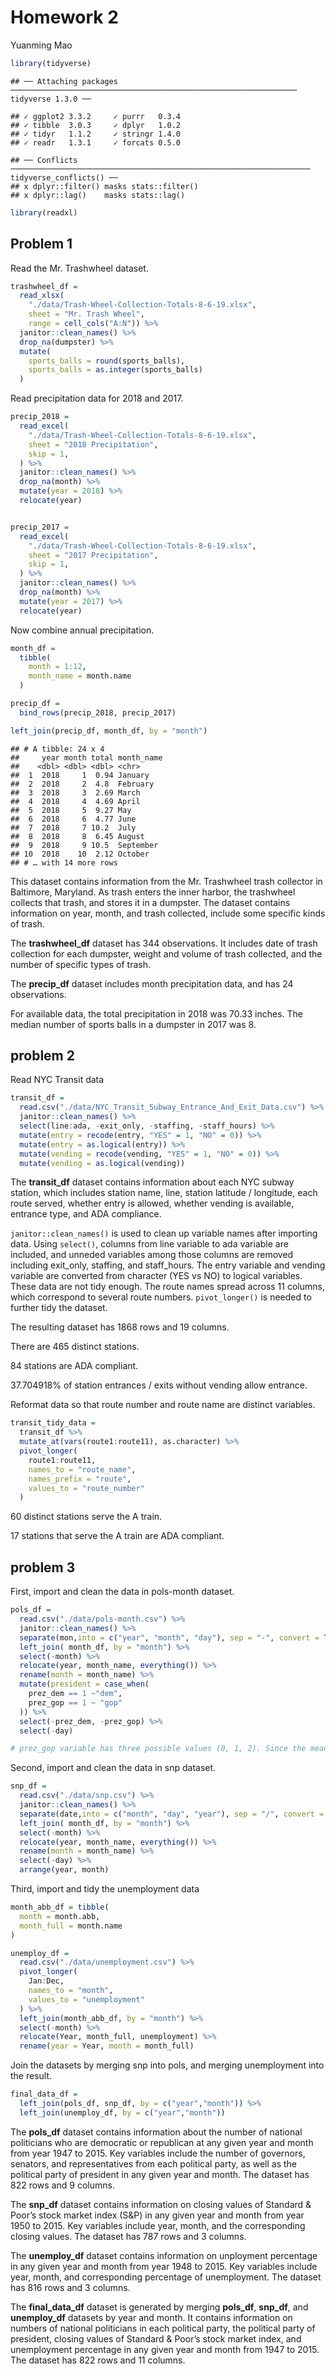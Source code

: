 Homework 2
================
Yuanming Mao

``` r
library(tidyverse)
```

    ## ── Attaching packages ──────────────────────────────────────────────────────────────── tidyverse 1.3.0 ──

    ## ✓ ggplot2 3.3.2     ✓ purrr   0.3.4
    ## ✓ tibble  3.0.3     ✓ dplyr   1.0.2
    ## ✓ tidyr   1.1.2     ✓ stringr 1.4.0
    ## ✓ readr   1.3.1     ✓ forcats 0.5.0

    ## ── Conflicts ─────────────────────────────────────────────────────────────────── tidyverse_conflicts() ──
    ## x dplyr::filter() masks stats::filter()
    ## x dplyr::lag()    masks stats::lag()

``` r
library(readxl)
```

## Problem 1

Read the Mr. Trashwheel dataset.

``` r
trashwheel_df =
  read_xlsx(
    "./data/Trash-Wheel-Collection-Totals-8-6-19.xlsx",
    sheet = "Mr. Trash Wheel",
    range = cell_cols("A:N")) %>% 
  janitor::clean_names() %>% 
  drop_na(dumpster) %>% 
  mutate(
    sports_balls = round(sports_balls),
    sports_balls = as.integer(sports_balls)
  )
```

Read precipitation data for 2018 and 2017.

``` r
precip_2018 = 
  read_excel(
    "./data/Trash-Wheel-Collection-Totals-8-6-19.xlsx",
    sheet = "2018 Precipitation",
    skip = 1,
  ) %>% 
  janitor::clean_names() %>% 
  drop_na(month) %>% 
  mutate(year = 2018) %>% 
  relocate(year)


precip_2017 = 
  read_excel(
    "./data/Trash-Wheel-Collection-Totals-8-6-19.xlsx",
    sheet = "2017 Precipitation",
    skip = 1,
  ) %>% 
  janitor::clean_names() %>% 
  drop_na(month) %>% 
  mutate(year = 2017) %>% 
  relocate(year)
```

Now combine annual precipitation.

``` r
month_df =
  tibble(
    month = 1:12,
    month_name = month.name
  )

precip_df =
  bind_rows(precip_2018, precip_2017)

left_join(precip_df, month_df, by = "month")
```

    ## # A tibble: 24 x 4
    ##     year month total month_name
    ##    <dbl> <dbl> <dbl> <chr>     
    ##  1  2018     1  0.94 January   
    ##  2  2018     2  4.8  February  
    ##  3  2018     3  2.69 March     
    ##  4  2018     4  4.69 April     
    ##  5  2018     5  9.27 May       
    ##  6  2018     6  4.77 June      
    ##  7  2018     7 10.2  July      
    ##  8  2018     8  6.45 August    
    ##  9  2018     9 10.5  September 
    ## 10  2018    10  2.12 October   
    ## # … with 14 more rows

This dataset contains information from the Mr. Trashwheel trash
collector in Baltimore, Maryland. As trash enters the inner harbor, the
trashwheel collects that trash, and stores it in a dumpster. The dataset
contains information on year, month, and trash collected, include some
specific kinds of trash.

The **trashwheel\_df** dataset has 344 observations. It includes date of
trash collection for each dumpster, weight and volume of trash
collected, and the number of specific types of trash.

The **precip\_df** dataset includes month precipitation data, and has 24
observations.

For available data, the total precipitation in 2018 was 70.33 inches.
The median number of sports balls in a dumpster in 2017 was 8.

## problem 2

Read NYC Transit data

``` r
transit_df = 
  read.csv("./data/NYC_Transit_Subway_Entrance_And_Exit_Data.csv") %>% 
  janitor::clean_names() %>% 
  select(line:ada, -exit_only, -staffing, -staff_hours) %>% 
  mutate(entry = recode(entry, "YES" = 1, "NO" = 0)) %>% 
  mutate(entry = as.logical(entry)) %>% 
  mutate(vending = recode(vending, "YES" = 1, "NO" = 0)) %>% 
  mutate(vending = as.logical(vending))
```

The **transit\_df** dataset contains information about each NYC subway
station, which includes station name, line, station latitude /
longitude, each route served, whether entry is allowed, whether vending
is available, entrance type, and ADA compliance.

`janitor::clean_names()` is used to clean up variable names after
importing data. Using `select()`, columns from line variable to ada
variable are included, and unneded variables among those columns are
removed including exit\_only, staffing, and staff\_hours. The entry
variable and vending variable are converted from character (YES vs NO)
to logical variables. These data are not tidy enough. The route names
spread across 11 columns, which correspond to several route numbers.
`pivot_longer()` is needed to further tidy the dataset.

The resulting dataset has 1868 rows and 19 columns.

There are 465 distinct stations.

84 stations are ADA compliant.

37.704918% of station entrances / exits without vending allow entrance.

Reformat data so that route number and route name are distinct
variables.

``` r
transit_tidy_data = 
  transit_df %>% 
  mutate_at(vars(route1:route11), as.character) %>% 
  pivot_longer(
    route1:route11,
    names_to = "route_name",
    names_prefix = "route",
    values_to = "route_number"
  )
```

60 distinct stations serve the A train.

17 stations that serve the A train are ADA compliant.

## problem 3

First, import and clean the data in pols-month dataset.

``` r
pols_df = 
  read.csv("./data/pols-month.csv") %>% 
  janitor::clean_names() %>% 
  separate(mon,into = c("year", "month", "day"), sep = "-", convert = TRUE) %>% 
  left_join( month_df, by = "month") %>% 
  select(-month) %>% 
  relocate(year, month_name, everything()) %>% 
  rename(month = month_name) %>% 
  mutate(president = case_when(
    prez_dem == 1 ~"dem",
    prez_gop == 1 ~ "gop"
  )) %>% 
  select(-prez_dem, -prez_gop) %>% 
  select(-day)

# prez_gop variable has three possible values (0, 1, 2). Since the meaning of 2 hasn't been specified, I leave it as NA in president variable.
```

Second, import and clean the data in snp dataset.

``` r
snp_df = 
  read.csv("./data/snp.csv") %>% 
  janitor::clean_names() %>% 
  separate(date,into = c("month", "day", "year"), sep = "/", convert = TRUE) %>% 
  left_join( month_df, by = "month") %>% 
  select(-month) %>% 
  relocate(year, month_name, everything()) %>% 
  rename(month = month_name) %>% 
  select(-day) %>% 
  arrange(year, month)
```

Third, import and tidy the unemployment data

``` r
month_abb_df = tibble(
  month = month.abb,
  month_full = month.name
)

unemploy_df = 
  read.csv("./data/unemployment.csv") %>% 
  pivot_longer(
    Jan:Dec,
    names_to = "month",
    values_to = "unemployment"
  ) %>% 
  left_join(month_abb_df, by = "month") %>% 
  select(-month) %>% 
  relocate(Year, month_full, unemployment) %>%
  rename(year = Year, month = month_full)
```

Join the datasets by merging snp into pols, and merging unemployment
into the result.

``` r
final_data_df = 
  left_join(pols_df, snp_df, by = c("year","month")) %>% 
  left_join(unemploy_df, by = c("year","month"))
```

The **pols\_df** dataset contains information about the number of
national politicians who are democratic or republican at any given year
and month from year 1947 to 2015. Key variables include the number of
governors, senators, and representatives from each political party, as
well as the political party of president in any given year and month.
The dataset has 822 rows and 9 columns.

The **snp\_df** dataset contains information on closing values of
Standard & Poor’s stock market index (S\&P) in any given year and month
from year 1950 to 2015. Key variables include year, month, and the
corresponding closing values. The dataset has 787 rows and 3 columns.

The **unemploy\_df** dataset contains information on unployment
percentage in any given year and month from year 1948 to 2015. Key
variables include year, month, and corresponding percentage of
unemployment. The dataset has 816 rows and 3 columns.

The **final\_data\_df** dataset is generated by merging **pols\_df**,
**snp\_df**, and **unemploy\_df** datasets by year and month. It
contains information on numbers of national politicians in each
political party, the political party of president, closing values of
Standard & Poor’s stock market index, and unemployment percentage in any
given year and month from 1947 to 2015. The dataset has 822 rows and 11
columns.
